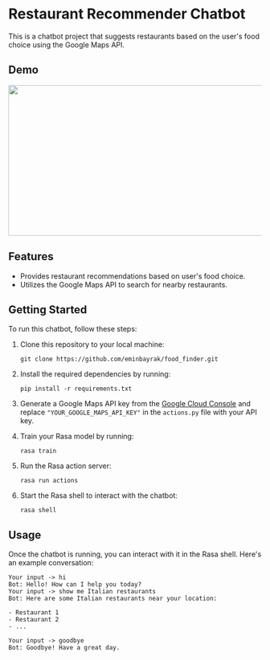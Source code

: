 # Restaurant Recommender Chatbot

This is a chatbot project that suggests restaurants based on the user's food choice using the Google Maps API.

## Demo

<a href="https://www.youtube.com/watch?v=RGRJO0-BAGU">
<img src="https://img.youtube.com/vi/RGRJO0-BAGU/hqdefault.jpg" width="600" height="300">
</a>

## Features

- Provides restaurant recommendations based on user's food choice.
- Utilizes the Google Maps API to search for nearby restaurants.

## Getting Started

To run this chatbot, follow these steps:

1. Clone this repository to your local machine:

   ```
   git clone https://github.com/eminbayrak/food_finder.git
   ```

2. Install the required dependencies by running:

   ```
   pip install -r requirements.txt
   ```

3. Generate a Google Maps API key from the [Google Cloud Console](https://console.cloud.google.com/) and replace `"YOUR_GOOGLE_MAPS_API_KEY"` in the `actions.py` file with your API key.

4. Train your Rasa model by running:

   ```
   rasa train
   ```

5. Run the Rasa action server:

   ```
   rasa run actions
   ```

6. Start the Rasa shell to interact with the chatbot:

   ```
   rasa shell
   ```

## Usage

Once the chatbot is running, you can interact with it in the Rasa shell. Here's an example conversation:

```
Your input -> hi
Bot: Hello! How can I help you today?
Your input -> show me Italian restaurants
Bot: Here are some Italian restaurants near your location:

- Restaurant 1
- Restaurant 2
- ...

Your input -> goodbye
Bot: Goodbye! Have a great day.
```
